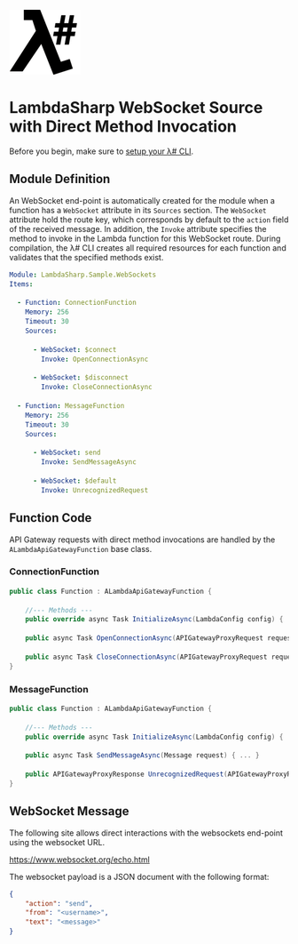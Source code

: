 ![λ#](../../Docs/LambdaSharpLogo.png)

# LambdaSharp WebSocket Source with Direct Method Invocation

Before you begin, make sure to [setup your λ# CLI](../../Docs/ReadMe.md).

## Module Definition

An WebSocket end-point is automatically created for the module when a function has a `WebSocket` attribute in its `Sources` section. The `WebSocket` attribute hold the route key, which corresponds by default to the `action` field of the received message. In addition, the `Invoke` attribute specifies the method to invoke in the Lambda function for this WebSocket route. During compilation, the λ# CLI creates all required resources for each function and validates that the specified methods exist.

```yaml
Module: LambdaSharp.Sample.WebSockets
Items:

  - Function: ConnectionFunction
    Memory: 256
    Timeout: 30
    Sources:

      - WebSocket: $connect
        Invoke: OpenConnectionAsync

      - WebSocket: $disconnect
        Invoke: CloseConnectionAsync

  - Function: MessageFunction
    Memory: 256
    Timeout: 30
    Sources:

      - WebSocket: send
        Invoke: SendMessageAsync

      - WebSocket: $default
        Invoke: UnrecognizedRequest
```

## Function Code

API Gateway requests with direct method invocations are handled by the `ALambdaApiGatewayFunction` base class.

### ConnectionFunction

```csharp
public class Function : ALambdaApiGatewayFunction {

    //--- Methods ---
    public override async Task InitializeAsync(LambdaConfig config) { ... }

    public async Task OpenConnectionAsync(APIGatewayProxyRequest request) { ... }

    public async Task CloseConnectionAsync(APIGatewayProxyRequest request) { ... }
}
```

### MessageFunction

```csharp
public class Function : ALambdaApiGatewayFunction {

    //--- Methods ---
    public override async Task InitializeAsync(LambdaConfig config) { ... }

    public async Task SendMessageAsync(Message request) { ... }

    public APIGatewayProxyResponse UnrecognizedRequest(APIGatewayProxyRequest request) { ... }
}
```


## WebSocket Message

The following site allows direct interactions with the websockets end-point using the websocket URL.

https://www.websocket.org/echo.html

The websocket payload is a JSON document with the following format:
```json
{
    "action": "send",
    "from": "<username>",
    "text": "<message>"
}
```
